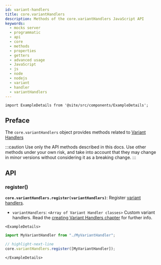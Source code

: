 ```yaml
---
id: variant-handlers
title: core.variantHandlers
description: Methods of the core.variantHandlers JavaScript API
keywords:
  - mocks server
  - programmatic
  - api
  - core
  - methods
  - properties
  - getters
  - advanced usage
  - JavaScript
  - js
  - node
  - nodejs
  - variant
  - handler
  - variantHandlers
---
```


```mdx-code-block
import ExampleDetails from '@site/src/components/ExampleDetails';
```

## Preface

The `core.variantHandlers` object provides methods related to [Variant Handlers](variant-handlers/intro.md)

:::caution
Use only the API methods described in this docs. Use other methods under your own risk, and take into account that they may change in minor versions without considering it as a breaking change.
:::

## API

### register()

__`core.variantHandlers.register(variantHandlers)`__: Register [variant handlers](variant-handlers/intro.md).
* `variantHandlers`: `<Array of Variant Handler classes>` Custom variant handlers. Read the [creating Variant Handlers chapter](variant-handlers/development.md) for further info.

```mdx-code-block
<ExampleDetails>
```

```js
import MyVariantHandler from "./MyVariantHandler";

// highlight-next-line
core.variantHandlers.register([MyVariantHandler]);
```

```mdx-code-block
</ExampleDetails>
```
